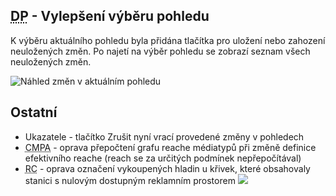 ﻿---
categories: [fenix]
layout: fenix
---

## <abbr title="Detailní plán">DP</abbr> - Vylepšení výběru pohledu
K výběru aktuálního pohledu byla přidána tlačítka pro uložení nebo zahození neuložených změn. Po najetí na výběr pohledu se zobrazí seznam všech neuložených změn.

![Náhled změn v aktuálním pohledu]({{site.url}}/data/ukazatele_nahled_zmen.jpg "Náhled změn v aktuálním pohledu")


## Ostatní
<ul>
	<li>Ukazatele - tlačítko Zrušit nyní vrací provedené změny v pohledech</li>
	<li>
		<abbr title="Crossmediální postanalýza">CMPA</abbr> - oprava přepočtení grafu reache médiatypů při změně definice efektivního reache (reach se za určitých podmínek nepřepočítával)
	</li>
	<li>
		<abbr title="Reachové křivky">RC</abbr> - oprava označení vykoupených hladin u křivek, které obsahovaly stanici s nulovým dostupným reklamním prostorem <img src="{{site.url}}/data/rc_tooltipy2.png">
	</li>
</ul>
